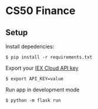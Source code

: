 # CS50 Finance

## Setup

Install depedencies:

```
$ pip install -r requirements.txt
```

Export your [IEX Cloud API key](https://iexcloud.io/docs/api/)

```
$ export API_KEY=value
```

Run app in development mode

```
$ python -m flask run
```
